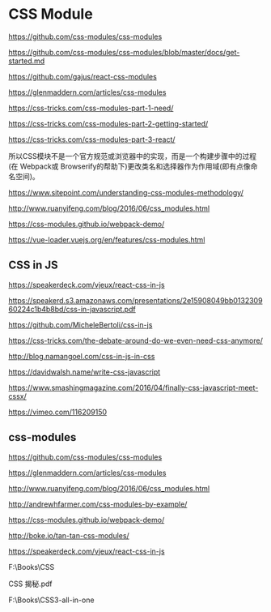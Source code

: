 # CSS Module




https://github.com/css-modules/css-modules


https://github.com/css-modules/css-modules/blob/master/docs/get-started.md


https://github.com/gajus/react-css-modules




https://glenmaddern.com/articles/css-modules


https://css-tricks.com/css-modules-part-1-need/

https://css-tricks.com/css-modules-part-2-getting-started/

https://css-tricks.com/css-modules-part-3-react/


所以CSS模块不是一个官方规范或浏览器中的实现，而是一个构建步骤中的过程(在 Webpack或 Browserify的帮助下)更改类名和选择器作为作用域(即有点像命名空间)。





https://www.sitepoint.com/understanding-css-modules-methodology/


http://www.ruanyifeng.com/blog/2016/06/css_modules.html





https://css-modules.github.io/webpack-demo/

https://vue-loader.vuejs.org/en/features/css-modules.html





## CSS in JS


https://speakerdeck.com/vjeux/react-css-in-js


https://speakerd.s3.amazonaws.com/presentations/2e15908049bb013230960224c1b4b8bd/css-in-javascript.pdf


https://github.com/MicheleBertoli/css-in-js

https://css-tricks.com/the-debate-around-do-we-even-need-css-anymore/


http://blog.namangoel.com/css-in-js-in-css



https://davidwalsh.name/write-css-javascript


https://www.smashingmagazine.com/2016/04/finally-css-javascript-meet-cssx/



https://vimeo.com/116209150






## css-modules


https://github.com/css-modules/css-modules



https://glenmaddern.com/articles/css-modules


http://www.ruanyifeng.com/blog/2016/06/css_modules.html

http://andrewhfarmer.com/css-modules-by-example/


https://css-modules.github.io/webpack-demo/


http://boke.io/tan-tan-css-modules/


https://speakerdeck.com/vjeux/react-css-in-js






F:\Books\CSS


CSS 揭秘.pdf


F:\Books\CSS3-all-in-one












